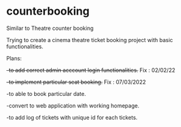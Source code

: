 # counterbooking
Similar to Theatre counter booking

Trying to create a cinema theatre ticket booking project with basic functionalities.

Plans: 

~~-to add correct admin acccount login functionalities.~~ Fix : 02/02/22

~~-to implement particular seat booking.~~ Fix : 07/03/2022

-to able to book particular date.

-convert to web application with working homepage.

-to add log of tickets with unique id for each tickets.

